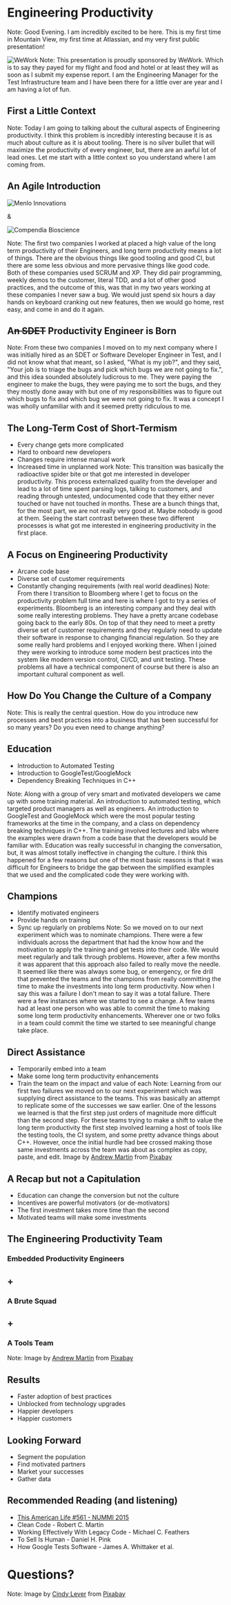 #  Engineering Productivity
<!-- .slide: data-background="images/light-bulb-1246043_1920.jpg" -->
Note: Good Evening. I am incredibly excited to be here. This is my first time in Mountain View, my
first time at Atlassian, and my very first public presentation!


![WeWork](images/WeWork_logo_transparent-white.png)<!-- .element style="background: transparent;" -->
Note: This presentation is proudly sponsored by WeWork. Which is to say they payed for my flight and
food and hotel or at least they will as soon as I submit my expense report. I am the Engineering
Manager for the Test Infrastructure team and I have been there for a little over are year and I am
having a lot of fun.


## First a Little Context
<!-- .slide: data-background="images/self.png" -->
Note: Today I am going to talking about the cultural aspects of Engineering productivity. I think
this problem is incredibly interesting because it is as much about culture as it is about tooling.
There is no silver bullet that will maximize the productivity of every engineer, but, there are an
awful lot of lead ones. Let me start with a little context so you understand where I am coming from.


## An Agile Introduction
![Menlo Innovations](images/menlo_logo.png)

& <!-- .element style="font-size: 60px" -->

![Compendia Bioscience](images/compendia_logo.jpeg) <!-- .element style="width: 28%" -->

Note:  The first two companies I worked at placed a high value of the long term productivity of
their Engineers, and long term productivity means a lot of things. There are the obvious things like
good tooling and good CI, but there are some less obvious and more pervasive things like good code.
Both of these companies used SCRUM and XP. They did pair programming, weekly demos to the customer,
literal TDD, and a lot of other good practices, and the outcome of this, was that in my two years
working at these companies I never saw a bug. We would just spend six hours a day hands on keyboard
cranking out new features, then we would go home, rest easy, and come in and do it again.


## A~~n SDET~~ Productivity Engineer is Born

Note: From these two companies I moved on to my next company where I was initially hired as an SDET
or Software Developer Engineer in Test, and I did not know what that meant, so I asked, "What is my
job?", and they said, "Your job is to triage the bugs and pick which bugs we are not going to fix.",
and this idea sounded absolutely ludicrous to me. They were paying the engineer to make the bugs,
they were paying me to sort the bugs, and they they mostly done away with but one of my
responsibilities was to figure out which bugs to fix and which bug we were not going to fix. It was
a concept I was wholly unfamiliar with and it seemed pretty ridiculous to me.


## The Long-Term Cost of Short-Termism
<!-- .slide: class="contrast-bg" data-background="images/hard_for_devs.png" -->
* Every change gets more complicated
* Hard to onboard new developers
* Changes require intense manual work
* Increased time in unplanned work
Note: This transition was basically the radioactive spider bite or that got me interested in
developer productivity. This process externalized quality from the developer and lead to a lot of
time spent parsing logs, talking to customers, and reading through untested, undocumented code that
they either never touched or have not touched in months. These are a bunch things that, for the most
part, we are not really very good at. Maybe nobody is good at them. Seeing the start contrast
between these two different processes is what got me interested in engineering productivity in the
first place. 


## A Focus on Engineering Productivity
<!-- .slide: class="contrast-bg" data-background="images/Bloombergadvanced8.gif" data-state="blur"-->
* Arcane code base
* Diverse set of customer requirements
* Constantly changing requirements (with real world deadlines)
Note: From there I transition to Bloomberg where I get to focus on the productivity problem full
time and here is where I got to  try a series of experiments. Bloomberg is an interesting company
and they deal with some really interesting problems. They have a pretty arcane codebase going back
to the early 80s. On top of that they need to meet a pretty diverse set of customer requirements and
they regularly need to update their software in response to changing financial regulation. So they
are some really hard problems and I enjoyed working there. When I joined they were working to
introduce some modern best practices into the system like modern version control, CI/CD, and unit
testing. These problems all have a technical component of course but there is also an important
cultural component as well.


## How Do You Change the Culture of a Company
<!-- .slide: data-background="images/dandelion-2817950_1920.jpg" -->

Note: This is really the central question. How do you introduce new processes and best practices
into a business that has been successful for so many years? Do you even need to change anything?


## Education
<!-- .slide: data-background="images/board-1848724_1920.jpg" -->
* Introduction to Automated Testing
* Introduction to GoogleTest/GoogleMock
* Dependency Breaking Techniques in C++

Note: Along with a group of very smart and motivated developers we came up with some training
material. An introduction to automated testing, which targeted product managers as well as
engineers. An introduction to GoogleTest and GoogleMock which were the most popular testing
frameworks at the time in the company, and a class on dependency breaking techniques in C++. The
training involved lectures and labs where the examples were drawn from a code base that the
developers would be familiar with. Education was really successful in changing the conversation,
but, it was almost totally ineffective in changing the culture. I think this happened for a few
reasons but one of the most basic reasons is that it was difficult for Engineers to bridge the gap
between the simplified examples that we used and the complicated code they were working with.


## Champions
<!-- .slide: data-background="images/chess-1483735_1920.jpg" -->
* Identify motivated engineers
* Provide hands on training
* Sync up regularly on problems
Note: So we moved on to our next experiment which was to nominate champions. There were a few
individuals across the department that had the know how and the motivation to apply the training and
get tests into their code. We would meet regularly and talk through problems. However, after a few
months it was apparent that this approach also failed to really move the needle. It seemed like
there was always some bug, or emergency, or fire drill that prevented the teams and the champions
from really committing the time to make the investments into long term productivity. Now when I say
this was a failure I don't mean to say it was a total failure. There were a few instances where we
started to see a change. A few teams had at least one person who was able to commit the time to
making some long term productivity enhancements. Wherever one or two folks in a team could commit
the time we started to see meaningful change take place. 


## Direct Assistance
<!-- .slide: class="contrast-bg" data-background="images/stormtrooper-2296199_1920.jpg" -->
* Temporarily embed into a team
* Make some long term productivity enhancements
* Train the team on the impact and value of each
Note: Learning from our first two failures we moved on to our next experiment which was supplying
direct assistance to the teams. This was basically an attempt to replicate some of the successes we
saw earlier. One of the lessons we learned is that the first step just orders of magnitude more
difficult than the second step. For these teams trying to make a shift to value the long term
productivity the first step involved learning a host of tools like the testing tools, the CI system,
and some pretty advance things about C++. However, once the initial hurdle had bee crossed making
those same investments across the team was about as complex as copy, paste, and edit.
Image by <a href="https://pixabay.com/users/aitoff-388338/?utm_source=link-attribution&amp;utm_medium=referral&amp;utm_campaign=image&amp;utm_content=2296199">Andrew Martin</a> from <a href="https://pixabay.com/?utm_source=link-attribution&amp;utm_medium=referral&amp;utm_campaign=image&amp;utm_content=2296199">Pixabay</a>


## A Recap but not a Capitulation

* Education can change the conversion but not the culture
* Incentives are powerful motivators (or de-motivators)
* The first investment takes more time than the second
* Motivated teams will make some investments


## The Engineering Productivity Team
<!-- .slide: class="contrast-bg" data-background="images/stormtrooper-2899993_1920.jpg" -->
### Embedded Productivity Engineers

## +

### A Brute Squad

## + 

### A Tools Team
Note: Image by <a href="https://pixabay.com/users/aitoff-388338/?utm_source=link-attribution&amp;utm_medium=referral&amp;utm_campaign=image&amp;utm_content=2899993">Andrew Martin</a> from <a href="https://pixabay.com/?utm_source=link-attribution&amp;utm_medium=referral&amp;utm_campaign=image&amp;utm_content=2899993">Pixabay</a>


## Results
* Faster adoption of best practices
* Unblocked from technology upgrades
* Happier developers
* Happier customers


## Looking Forward
<!-- .slide: class="contrast-bg" data-background="images/lemon-3976559_1920.jpg" -->
* Segment the population
* Find motivated partners
* Market your successes
* Gather data


## Recommended Reading (and listening)
<!-- .slide: class="contrast-bg" data-background="images/books-1655783_1280.jpg" -->
* [This American Life #561 - NUMMI 2015](https://www.thisamericanlife.org/561/nummi-2015)
* Clean Code - Robert C. Martin
* Working Effectively With Legacy Code - Michael C. Feathers
* To Sell Is Human - Daniel H. Pink
* How Google Tests Software - James A. Whittaker et al.


# Questions?
<!-- .slide: data-background="images/sunset-1373171_1920.jpg" -->
Note: Image by <a href="https://pixabay.com/users/Cleverpix-2508959/?utm_source=link-attribution&amp;utm_medium=referral&amp;utm_campaign=image&amp;utm_content=1373171">Cindy Lever</a> from <a href="https://pixabay.com/?utm_source=link-attribution&amp;utm_medium=referral&amp;utm_campaign=image&amp;utm_content=1373171">Pixabay</a>
